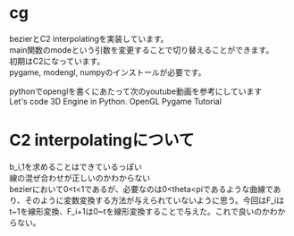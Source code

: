 # cg
bezierとC2 interpolatingを実装しています。  
main関数のmodeという引数を変更することで切り替えることができます。  
初期はC2になっています。  
pygame, modengl, numpyのインストールが必要です。  

pythonでopenglを書くにあたって次のyoutube動画を参考にしています  
Let's code 3D Engine in Python. OpenGL Pygame Tutorial

# C2 interpolatingについて
b_i,1を求めることはできているっぽい  
線の混ぜ合わせが正しいのかわからない  
bezierにおいて0<t<1であるが、必要なのは0<theta<piであるような曲線であり、そのように変数変換する方法が与えられていないように思う。今回はF_iはt~1を線形変換、F_i+1は0~tを線形変換することで与えた。これで良いのかわからない。

